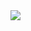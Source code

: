 <img src="https://capsule-render.vercel.app/api?type=waving&color=auto&height=200&section=header&text=HelloWook&fontSize=90" />



